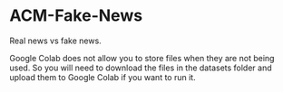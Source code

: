 # ACM-Fake-News

Real news vs fake news.

Google Colab does not allow you to store files when they are not being used. So you will need to download the files in the datasets folder and upload them to Google Colab if you want to run it.
